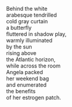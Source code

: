 Behind the white  
arabesque tendrilled  
cold gray curtain  
a butterfly  
fluttered in shadow play,  
warmly illuminated  
by the sun  
rising above  
the Atlantic horizon,  
while across the room  
Angela packed  
her weekend bag  
and enumerated  
the benefits  
of her estrogen patch.  
